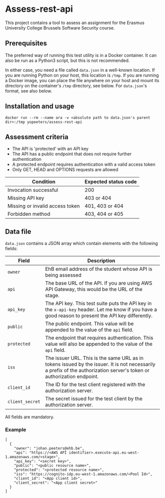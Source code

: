 # Assess-rest-api
This project contains a tool to assess an assignment for the Erasmus University College Brussels Software Security course.

## Prerequisites

The preferred way of running this test utility is in a Docker container. It can also be run as a Python3 script, but this is not recommended.

In either case, you need a file called `data.json` in a well-known location. If you are running Python on your host, this location is `/tmp`. If you are running a Docker image, you can place the file anywhere on your host and mount its directory on the container's `/tmp` directory, see below. For `data.json`'s format, see also below.

## Installation and usage

```
docker run --rm --name ara -v <absolute path to data.json's parent dir>:/tmp yopeeters/assess-rest-api
```

## Assessment criteria

* The API is 'protected' with an API key
* The API has a public endpoint that does not require further authentication
* A protected endpoint requires authentication with a valid access token
* Only GET, HEAD and OPTIONS requests are allowed

|Condition                     |Expected status code|
|------------------------------|--------------------|
|Invocation successful         |200                 |
|Missing API key               |403 or 404          |
|Missing or invalid access token|401, 403 or 404    |
|Forbidden method              | 403, 404 or 405    |

## Data file

`data.json` contains a JSON array which contain elements with the following fields:

|Field           |Description               |
|----------------|--------------------------|
|`owner`           |EhB email address of the student whose API is being assessed|
|`api`             |The base URL of the API. If you are using AWS API Gateway, this would be the URL of the stage.|
|`api_key`         |The API key. This test suite puts the API key in the `x-api-key` header. Let me know if you have a good reason to present the API key differently.|
|`public`          |The public endpoint. This value will be appended to the value of the `api` field.|
|`protected`       |The endpoint that requires authentication. This value will also be appended to the value of the `api` field.|
|`iss`             |The issuer URL. This is the same URL as in tokens issued by the issuer. It is not necessarily a prefix of the authorization server's token or authorization endpoint.|
|`client_id`       |The ID for the test client registered with the authorization server.|
|`client_secret`   |The secret issued for the test client by the authorization server.|

All fields are mandatory.


### Example
```
[
  {
    "owner": "johan.peeters@ehb.be",
    "api": "https://<AWS API identifier>.execute-api.eu-west-1.amazonaws.com/<stage>",
    "api_key": "<secret key>",
    "public": "<public resource name>",
    "protected": "<protected resource name>",
    "iss": "https://cognito-idp.eu-west-1.amazonaws.com/<Pool Id>",
    "client_id": "<App client id>",
    "client_secret": "<App client secret>"
  }
]
 ```
